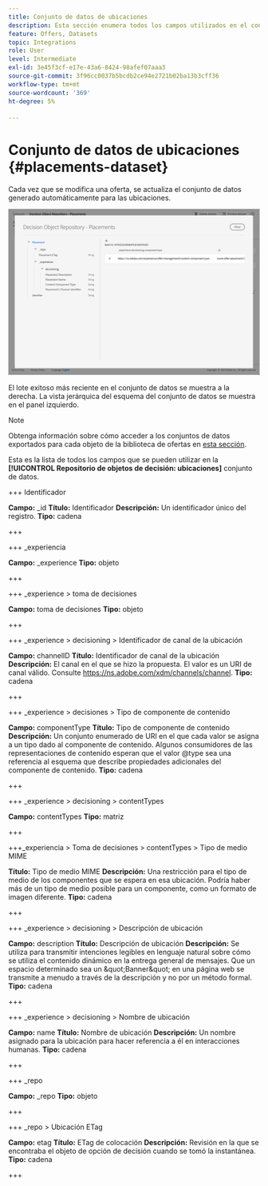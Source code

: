```yaml
---
title: Conjunto de datos de ubicaciones
description: Esta sección enumera todos los campos utilizados en el conjunto de datos exportado para las ubicaciones
feature: Offers, Datasets
topic: Integrations
role: User
level: Intermediate
exl-id: 3e45f3cf-e17e-43a6-8424-98afef07aaa3
source-git-commit: 3f96cc0037b5bcdb2ce94e2721b02ba13b3cff36
workflow-type: tm+mt
source-wordcount: '369'
ht-degree: 5%

---
```


# Conjunto de datos de ubicaciones {#placements-dataset}

Cada vez que se modifica una oferta, se actualiza el conjunto de datos generado automáticamente para las ubicaciones.

![](../assets/dataset-placements.png)

El lote exitoso más reciente en el conjunto de datos se muestra a la derecha. La vista jerárquica del esquema del conjunto de datos se muestra en el panel izquierdo.

>[!NOTE]
>
>Obtenga información sobre cómo acceder a los conjuntos de datos exportados para cada objeto de la biblioteca de ofertas en [esta sección](../export-catalog/access-dataset.md).

Esta es la lista de todos los campos que se pueden utilizar en la **[!UICONTROL Repositorio de objetos de decisión: ubicaciones]** conjunto de datos.

<!--A placement describes a location or place in a personalized message. It is used to set technical constraints for content that the personalization decision supplies. The placement also represents a request to produce certain types of metrics when an experience event is produced where this placement is involved. For instance, the placement facilitates a personalized clickable image inside an email shown to an end-user. The placement may for instance request from the assembled experience that the click on its image gets reported in an experience event with a metric https://ns.adobe.com/xdm/data/metrics/web/linkclicks and a reference to this placement.-->

+++ Identificador

**Campo:** _id
**Título:** Identificador
**Descripción:** Un identificador único del registro.
**Tipo:** cadena

+++

+++ _experiencia

**Campo:** _experience
**Tipo:** objeto

+++

+++ _experience > toma de decisiones

**Campo:** toma de decisiones
**Tipo:** objeto

+++

+++ _experience > decisioning > Identificador de canal de la ubicación

**Campo:** channelID
**Título:** Identificador de canal de la ubicación
**Descripción:** El canal en el que se hizo la propuesta. El valor es un URI de canal válido. Consulte https://ns.adobe.com/xdm/channels/channel.
**Tipo:** cadena

+++

+++ _experience > decisiones > Tipo de componente de contenido

**Campo:** componentType
**Título:** Tipo de componente de contenido
**Descripción:** Un conjunto enumerado de URI en el que cada valor se asigna a un tipo dado al componente de contenido. Algunos consumidores de las representaciones de contenido esperan que el valor @type sea una referencia al esquema que describe propiedades adicionales del componente de contenido.
**Tipo:** cadena

+++

+++ _experience > decisioning > contentTypes

**Campo:** contentTypes
**Tipo:** matriz

+++

+++_experiencia > Toma de decisiones > contentTypes > Tipo de medio MIME

**Título:** Tipo de medio MIME
**Descripción:** Una restricción para el tipo de medio de los componentes que se espera en esa ubicación. Podría haber más de un tipo de medio posible para un componente, como un formato de imagen diferente.
**Tipo:** cadena

+++

+++ _experience > decisioning > Descripción de ubicación

**Campo:** description
**Título:** Descripción de ubicación
**Descripción:** Se utiliza para transmitir intenciones legibles en lenguaje natural sobre cómo se utiliza el contenido dinámico en la entrega general de mensajes. Que un espacio determinado sea un \&quot;Banner\&quot; en una página web se transmite a menudo a través de la descripción y no por un método formal.
**Tipo:** cadena

+++

+++ _experience > decisioning > Nombre de ubicación

**Campo:** name
**Título:** Nombre de ubicación
**Descripción:** Un nombre asignado para la ubicación para hacer referencia a él en interacciones humanas.
**Tipo:** cadena

+++

+++ _repo

**Campo:** _repo
**Tipo:** objeto

+++

+++ _repo > Ubicación ETag

**Campo:** etag
**Título:** ETag de colocación
**Descripción:** Revisión en la que se encontraba el objeto de opción de decisión cuando se tomó la instantánea.
**Tipo:** cadena

+++
